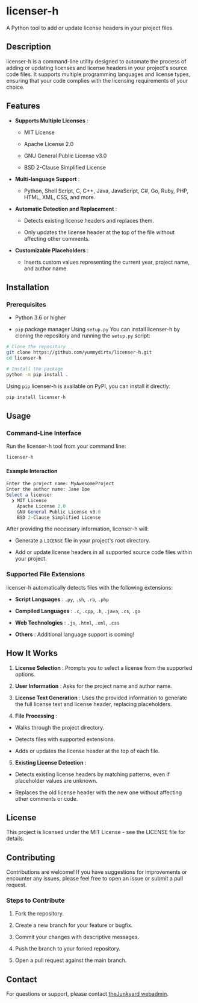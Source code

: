 # licenser-h

A Python tool to add or update license headers in your project files.

## Description 

licenser-h is a command-line utility designed to automate the process of adding or updating licenses and license headers in your project's source code files. It supports multiple programming languages and license types, ensuring that your code complies with the licensing requirements of your choice.

## Features 
 
- **Supports Multiple Licenses** :
  - MIT License

  - Apache License 2.0

  - GNU General Public License v3.0

  - BSD 2-Clause Simplified License
 
- **Multi-language Support** :
  - Python, Shell Script, C, C++, Java, JavaScript, C#, Go, Ruby, PHP, HTML, XML, CSS, and more.
 
- **Automatic Detection and Replacement** :
  - Detects existing license headers and replaces them.

  - Only updates the license header at the top of the file without affecting other comments.
 
- **Customizable Placeholders** : 
  - Inserts custom values representing the current year, project name, and author name.

## Installation 

### Prerequisites 

- Python 3.6 or higher
 
- `pip` package manager
Using `setup.py` You can install licenser-h by cloning the repository and running the `setup.py` script:

```bash
# Clone the repository
git clone https://github.com/yummydirtx/licenser-h.git
cd licenser-h

# Install the package
python -m pip install .
```
Using `pip`
licenser-h is available on PyPI, you can install it directly:


```bash
pip install licenser-h
```
## Usage 

### Command-Line Interface 

Run the licenser-h tool from your command line:


```bash
licenser-h
```

#### Example Interaction 


```mathematica
Enter the project name: MyAwesomeProject
Enter the author name: Jane Doe
Select a license:
  ❯ MIT License
    Apache License 2.0
    GNU General Public License v3.0
    BSD 2-Clause Simplified License
```

After providing the necessary information, licenser-h will:
 
- Generate a `LICENSE` file in your project's root directory.

- Add or update license headers in all supported source code files within your project.

### Supported File Extensions 

licenser-h automatically detects files with the following extensions:
 
- **Script Languages** : `.py`, `.sh`, `.rb`, `.php`
 
- **Compiled Languages** : `.c`, `.cpp`, `.h`, `.java`, `.cs`, `.go`
 
- **Web Technologies** : `.js`, `.html`, `.xml`, `.css`
 
- **Others** : Additional language support is coming!

## How It Works 
 
1. **License Selection** : Prompts you to select a license from the supported options.
 
2. **User Information** : Asks for the project name and author name.
 
3. **License Text Generation** : Uses the provided information to generate the full license text and license header, replacing placeholders.
 
4. **File Processing** :
  - Walks through the project directory.

  - Detects files with supported extensions.

  - Adds or updates the license header at the top of each file.
 
5. **Existing License Detection** :
  - Detects existing license headers by matching patterns, even if placeholder values are unknown.

  - Replaces the old license header with the new one without affecting other comments or code.

## License 
This project is licensed under the MIT License - see the LICENSE file for details.
## Contributing 

Contributions are welcome! If you have suggestions for improvements or encounter any issues, please feel free to open an issue or submit a pull request.

### Steps to Contribute 

1. Fork the repository.

2. Create a new branch for your feature or bugfix.

3. Commit your changes with descriptive messages.

4. Push the branch to your forked repository.

5. Open a pull request against the main branch.

## Contact 
For questions or support, please contact [theJunkyard webadmin](mailto:support@thejunkyard.dev).
